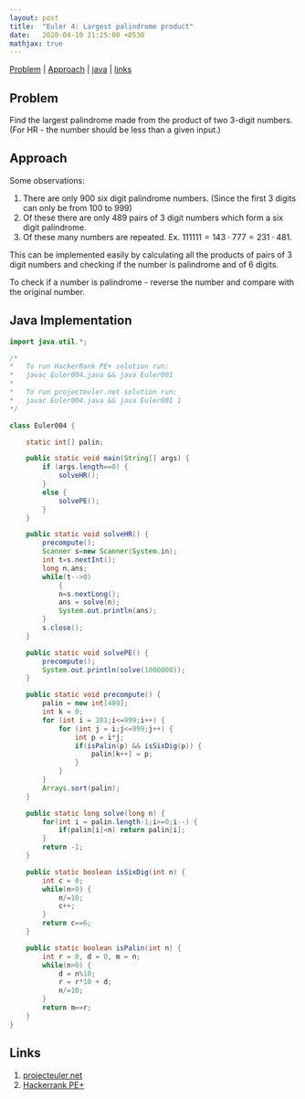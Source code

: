 ```yaml
---
layout: post
title:  "Euler 4: Largest palindrome product"
date:   2020-04-10 21:25:00 +0530
mathjax: true
---
```


[Problem](#problem) | [Approach](#approach) | [java](#java-implementation) | [links](#links)

## Problem

Find the largest palindrome made from the product of two 3-digit numbers. (For HR - the number should be less than a given input.)

## Approach

Some observations:
1. There are only $900$ six digit palindrome numbers. (Since the first $3$ digits can only be from $100$ to $999$)
2. Of these there are only $489$ pairs of 3 digit numbers which form a six digit palindrome.
3. Of these many numbers are repeated. Ex. $111111 = 143 \cdot 777 = 231 \cdot 481$.

This can be implemented easily by calculating all the products of pairs of $3$ digit numbers and checking if the number is palindrome and of $6$ digits.

To check if a number is palindrome - reverse the number and compare with the original number.

## Java Implementation

```java
import java.util.*;

/*
*   To run HackerRank PE+ solution run:
*   javac Euler004.java && java Euler001
*
*   To run projecteuler.net solution run:
*   javac Euler004.java && java Euler001 1
*/

class Euler004 {

    static int[] palin;

    public static void main(String[] args) {
        if (args.length==0) {
            solveHR();
        }
        else {
            solvePE();
        }
    }

    public static void solveHR() {
        precompute();
        Scanner s=new Scanner(System.in);
        int t=s.nextInt();
        long n,ans;
        while(t-->0)
            {
            n=s.nextLong();
            ans = solve(n);
            System.out.println(ans);
        }
        s.close();
    }

    public static void solvePE() {
        precompute();
        System.out.println(solve(1000000));
    }

    public static void precompute() {
        palin = new int[489];
        int k = 0;
        for (int i = 101;i<=999;i++) {
            for (int j = i;j<=999;j++) {
                int p = i*j;
                if(isPalin(p) && isSixDig(p)) {
                    palin[k++] = p;
                }
            }
        }
        Arrays.sort(palin);
    }

    public static long solve(long n) {
        for(int i = palin.length-1;i>=0;i--) {
            if(palin[i]<n) return palin[i];
        }
        return -1;
    }

    public static boolean isSixDig(int n) {
        int c = 0;
        while(n>0) {
            n/=10;
            c++;
        }
        return c==6;
    }

    public static boolean isPalin(int n) {
        int r = 0, d = 0, m = n;
        while(n>0) {
            d = n%10;
            r = r*10 + d;
            n/=10;
        }
        return m==r;
    }
}
```

## Links
1. [projecteuler.net](https://projecteuler.net/problem=4)
2. [Hackerrank PE+](https://www.hackerrank.com/contests/projecteuler/challenges/euler004/problem)